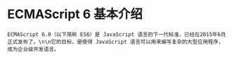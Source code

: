 # ECMAScript 6 基本介绍

```
ECMAScript 6.0（以下简称 ES6）是 JavaScript 语言的下一代标准，已经在2015年6月正式发布了。\n\n它的目标，是使得 JavaScript 语言可以用来编写复杂的大型应用程序，成为企业级开发语言。

```
